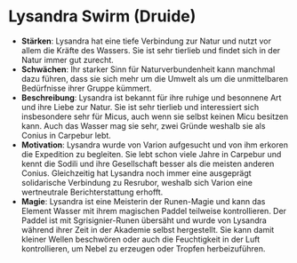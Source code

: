 # Lysandra Swirm (Druide)
* **Stärken**: Lysandra hat eine tiefe Verbindung zur Natur und nutzt vor allem die Kräfte des Wassers. Sie ist sehr tierlieb und findet sich in der Natur immer gut zurecht.
* **Schwächen**: Ihr starker Sinn für Naturverbundenheit kann manchmal dazu führen, dass sie sich mehr um die Umwelt als um die unmittelbaren Bedürfnisse ihrer Gruppe kümmert.
* **Beschreibung**: Lysandra ist bekannt für ihre ruhige und besonnene Art und ihre Liebe zur Natur. Sie ist sehr tierlieb und interessiert sich insbesondere sehr für Micus, auch wenn sie selbst keinen Micu besitzen kann. Auch das Wasser mag sie sehr, zwei Gründe weshalb sie als Conius in Carpebur lebt.
* **Motivation**: Lysandra wurde von Varion aufgesucht und von ihm erkoren die Expedition zu begleiten. Sie lebt schon viele Jahre in Carpebur und kennt die Sodili und ihre Gesellschaft besser als die meisten anderen Conius. Gleichzeitig hat Lysandra noch immer eine ausgeprägt solidarische Verbindung zu Resrubor, weshalb sich Varion eine wertneutrale Berichterstattung erhofft. 
* **Magie**: Lysandra ist eine Meisterin der Runen-Magie und kann das Element Wasser mit ihrem magischen Paddel teilweise kontrollieren. Der Paddel ist mit Sgrisignier-Runen übersäht und wurde von Lysandra während ihrer Zeit in der Akademie selbst hergestellt. Sie kann damit kleiner Wellen beschwören oder auch die Feuchtigkeit in der Luft kontrollieren, um Nebel zu erzeugen oder Tropfen herbeizuführen.